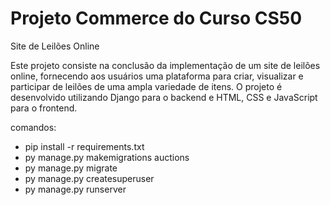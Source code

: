 # Projeto Commerce do Curso CS50
Site de Leilões Online

Este projeto consiste na conclusão da implementação de um site de leilões online, fornecendo aos usuários uma plataforma para criar, visualizar e participar de leilões de uma ampla variedade de itens. O projeto é desenvolvido utilizando Django para o backend e HTML, CSS e JavaScript para o frontend.

comandos:
- pip install -r requirements.txt
- py manage.py makemigrations auctions
- py manage.py migrate
- py manage.py createsuperuser
- py manage.py runserver
